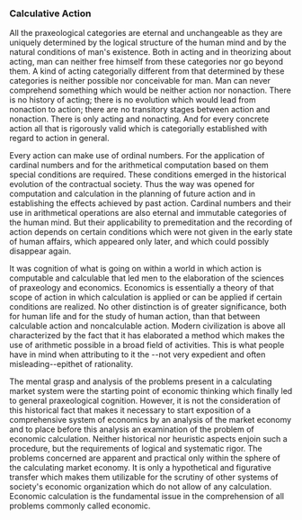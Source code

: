 ### Calculative Action

All the praxeological categories are eternal and unchangeable as they are uniquely determined by the logical structure of the human mind and by the natural conditions of man's existence. Both in acting and in theorizing about acting, man can neither free himself from these categories nor go beyond them. A kind of acting categorially different from that determined by these categories is neither possible nor conceivable for man. Man can never comprehend something which would be neither action nor nonaction. There is no history of acting; there is no evolution which would lead from nonaction to action; there are no transitory stages between action and nonaction. There is only acting and nonacting. And for every concrete action all that is rigorously valid which is categorially established with regard to action in general.

Every action can make use of ordinal numbers. For the application of cardinal numbers and for the arithmetical computation based on them special conditions are required. These conditions emerged in the historical evolution of the contractual society. Thus the way was opened for computation and calculation in the planning of future action and in establishing the effects achieved by past action. Cardinal numbers and their use in arithmetical operations are also eternal and immutable categories of the human mind. But their applicability to premeditation and the recording of action depends on certain conditions which were not given in the early state of human affairs, which appeared only later, and which could possibly disappear again.

It was cognition of what is going on within a world in which action is computable and calculable that led men to the elaboration of the sciences of praxeology and economics. Economics is essentially a theory of that scope of action in which calculation is applied or can be applied if certain conditions are realized. No other distinction is of greater significance, both for human life and for the study of human action, than that between calculable action and noncalculable action. Modern civilization is above all characterized by the fact that it has elaborated a method which makes the use of arithmetic possible in a broad field of activities. This is what people have in mind when attributing to it the --not very expedient and often misleading--epithet of rationality.

The mental grasp and analysis of the problems present in a calculating market system were the starting point of economic thinking which finally led to general praxeological cognition. However, it is not the consideration of this historical fact that makes it necessary to start exposition of a comprehensive system of economics by an analysis of the market economy and to place before this analysis an examination of the problem of economic calculation. Neither historical nor heuristic aspects enjoin such a procedure, but the requirements of logical and systematic rigor. The problems concerned are apparent and practical only within the sphere of the calculating market economy. It is only a hypothetical and figurative transfer which makes them utilizable for the scrutiny of other systems of society's economic organization which do not allow of any calculation. Economic calculation is the fundamental issue in the comprehension of all problems commonly called economic.
